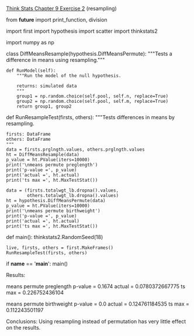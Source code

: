 [Think Stats Chapter 9 Exercise 2](http://greenteapress.com/thinkstats2/html/thinkstats2010.html#toc90) (resampling)

from __future__ import print_function, division

import first
import hypothesis
import scatter
import thinkstats2

import numpy as np

class DiffMeansResample(hypothesis.DiffMeansPermute):
    """Tests a difference in means using resampling."""
    
    def RunModel(self):
        """Run the model of the null hypothesis.

        returns: simulated data
        """
        group1 = np.random.choice(self.pool, self.n, replace=True)
        group2 = np.random.choice(self.pool, self.m, replace=True)
        return group1, group2

def RunResampleTest(firsts, others):
    """Tests differences in means by resampling.

    firsts: DataFrame
    others: DataFrame
    """
    data = firsts.prglngth.values, others.prglngth.values
    ht = DiffMeansResample(data)
    p_value = ht.PValue(iters=10000)
    print('\nmeans permute preglength')
    print('p-value =', p_value)
    print('actual =', ht.actual)
    print('ts max =', ht.MaxTestStat())

    data = (firsts.totalwgt_lb.dropna().values,
            others.totalwgt_lb.dropna().values)
    ht = hypothesis.DiffMeansPermute(data)
    p_value = ht.PValue(iters=10000)
    print('\nmeans permute birthweight')
    print('p-value =', p_value)
    print('actual =', ht.actual)
    print('ts max =', ht.MaxTestStat())

def main():
    thinkstats2.RandomSeed(18)

    live, firsts, others = first.MakeFrames()
    RunResampleTest(firsts, others)
    
if __name__ == '__main__':
    main()
    
Results:

means permute preglength p-value = 0.1674 actual = 0.0780372667775 ts max = 0.226752436104

means permute birthweight p-value = 0.0 actual = 0.124761184535 ts max = 0.112243501197

Conclusions: Using resampling instead of permutation has very little effect on the results.